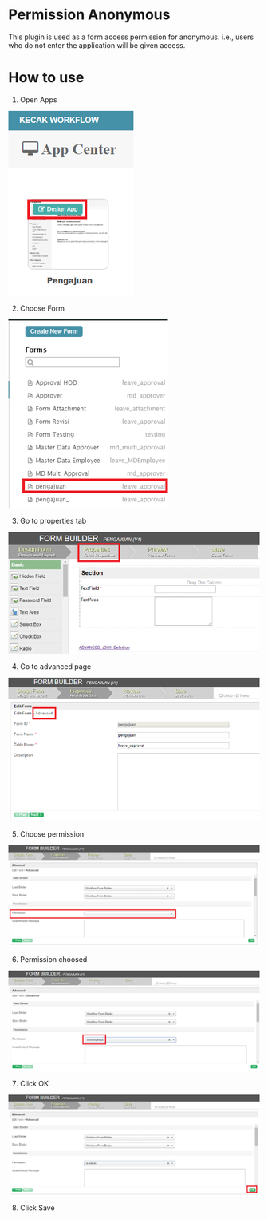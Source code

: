 # Permission Anonymous

This plugin is used as a form access permission for anonymous. i.e., users who do not enter the application will be given access.

# How to use

1. Open Apps

<img src="https://raw.githubusercontent.com/kinnara-digital-studio/kecak-workflow/master/docs/assets/permissionAnonymous_openApps.png" alt="" />


2. Choose Form

<img src="https://raw.githubusercontent.com/kinnara-digital-studio/kecak-workflow/master/docs/assets/permissionAnonymous_chooseForm.png" alt="" />


3. Go to properties tab

<img src="https://raw.githubusercontent.com/kinnara-digital-studio/kecak-workflow/master/docs/assets/permissionAnonymous_properties.png" alt="" />


4. Go to advanced page

<img src="https://raw.githubusercontent.com/kinnara-digital-studio/kecak-workflow/master/docs/assets/permissionAnonymous_advanced.png" alt="" />


5. Choose permission

<img src="https://raw.githubusercontent.com/kinnara-digital-studio/kecak-workflow/master/docs/assets/permissionAnonymous_permissionChoose.png" alt="" />


6. Permission choosed

<img src="https://raw.githubusercontent.com/kinnara-digital-studio/kecak-workflow/master/docs/assets/permissionAnonymous_permissionChoosed.png" alt="" />


7. Click OK

<img src="https://raw.githubusercontent.com/kinnara-digital-studio/kecak-workflow/master/docs/assets/permissionAnonymous_ok.png" alt="" />


8. Click Save

<img src="https://raw.githubusercontent.com/kinnara-digital-studio/kecak-workflow/master/docs/assets/permissionAnonymouse_save.png" alt="" />
